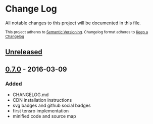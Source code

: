 # Change Log

All notable changes to this project will be documented in this file.

<sub>This project adheres to [Semantic Versioning](http://semver.org/).
Changelog format adheres to [Keep a Changelog](http://keepachangelog.com/)</sub>

## [Unreleased]

## [0.7.0] - 2016-03-09
### Added
- CHANGELOG.md
- CDN installation instructions
- svg badges and github social badges
- first tensro implementation
- minified code and source map

[Unreleased]: https://github.com/fibo/algebra/compare/v0.6.2...HEAD
[0.7.0]: https://github.com/fibo/algebra/compare/v0.6.2...v0.7.0
